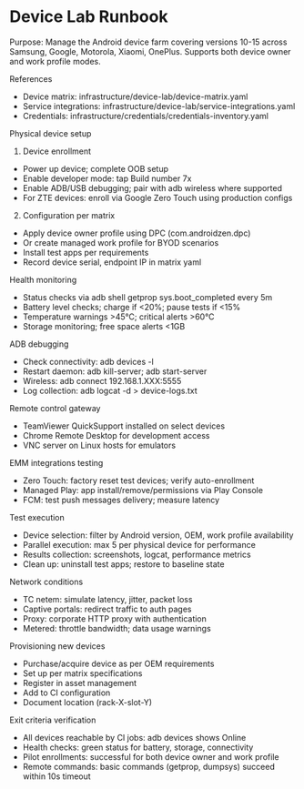 # Device Lab Runbook

Purpose: Manage the Android device farm covering versions 10-15 across Samsung, Google, Motorola, Xiaomi, OnePlus. Supports both device owner and work profile modes.

References
- Device matrix: infrastructure/device-lab/device-matrix.yaml
- Service integrations: infrastructure/device-lab/service-integrations.yaml
- Credentials: infrastructure/credentials/credentials-inventory.yaml

Physical device setup
1) Device enrollment
- Power up device; complete OOB setup
- Enable developer mode: tap Build number 7x
- Enable ADB/USB debugging; pair with adb wireless where supported
- For ZTE devices: enroll via Google Zero Touch using production configs

2) Configuration per matrix
- Apply device owner profile using DPC (com.androidzen.dpc)
- Or create managed work profile for BYOD scenarios
- Install test apps per requirements
- Record device serial, endpoint IP in matrix yaml

Health monitoring
- Status checks via adb shell getprop sys.boot_completed every 5m
- Battery level checks; charge if <20%; pause tests if <15%
- Temperature warnings >45°C; critical alerts >60°C
- Storage monitoring; free space alerts <1GB

ADB debugging
- Check connectivity: adb devices -l
- Restart daemon: adb kill-server; adb start-server
- Wireless: adb connect 192.168.1.XXX:5555
- Log collection: adb logcat -d > device-logs.txt

Remote control gateway
- TeamViewer QuickSupport installed on select devices
- Chrome Remote Desktop for development access
- VNC server on Linux hosts for emulators

EMM integrations testing
- Zero Touch: factory reset test devices; verify auto-enrollment
- Managed Play: app install/remove/permissions via Play Console
- FCM: test push messages delivery; measure latency

Test execution
- Device selection: filter by Android version, OEM, work profile availability
- Parallel execution: max 5 per physical device for performance
- Results collection: screenshots, logcat, performance metrics
- Clean up: uninstall test apps; restore to baseline state

Network conditions
- TC netem: simulate latency, jitter, packet loss
- Captive portals: redirect traffic to auth pages
- Proxy: corporate HTTP proxy with authentication
- Metered: throttle bandwidth; data usage warnings

Provisioning new devices
- Purchase/acquire device as per OEM requirements
- Set up per matrix specifications
- Register in asset management
- Add to CI configuration
- Document location (rack-X-slot-Y)

Exit criteria verification
- All devices reachable by CI jobs: adb devices shows Online
- Health checks: green status for battery, storage, connectivity
- Pilot enrollments: successful for both device owner and work profile
- Remote commands: basic commands (getprop, dumpsys) succeed within 10s timeout
